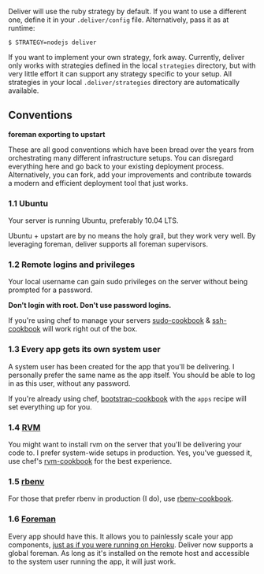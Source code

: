 Deliver will use the ruby strategy by default. If you want to use a different
one, define it in your `.deliver/config` file. Alternatively, pass it as at runtime:

    $ STRATEGY=nodejs deliver

If you want to implement your own strategy, fork away. Currently,
deliver only works with strategies defined in the local `strategies`
directory, but with very little effort it can support any strategy
specific to your setup.  All strategies in your local
`.deliver/strategies` directory are automatically available.



## Conventions

**foreman exporting to upstart**

These are all good conventions which have been bread over the years from
orchestrating many different infrastructure setups. You can disregard
everything here and go back to your existing deployment process. Alternatively,
you can fork, add your improvements and contribute towards a modern and
efficient deployment tool that just works.

### 1.1 Ubuntu

Your server is running Ubuntu, preferably 10.04 LTS.

Ubuntu + upstart are by no means the holy grail, but they work very
well. By leveraging foreman, deliver supports all foreman supervisors.

### 1.2 Remote logins and privileges

Your local username can gain sudo privileges on the server without being
prompted for a password.

**Don't login with root. Don't use password logins.**

If you're using chef to manage your servers
[sudo-cookbook](https://github.com/opscode/cookbooks/tree/master/sudo) &
[ssh-cookbook](https://github.com/gchef/ssh-cookbook) will work right out of
the box.

### 1.3 Every app gets its own system user

A system user has been created for the app that you'll be delivering. I
personally prefer the same name as the app itself. You should be able to log in
as this user, without any password.

If you're already using chef,
[bootstrap-cookbook](https://github.com/gchef/bootstrap-cookbook) with the
`apps` recipe will set everything up for you.

### 1.4 [RVM](http://beginrescueend.com/)

You might want to install rvm on the server that you'll be delivering your code to. I
prefer system-wide setups in production. Yes, you've guessed it, use chef's
[rvm-cookbook](https://github.com/gchef/rvm-cookbook) for the best experience.

### 1.5 [rbenv](https://github.com/sstephenson/rbenv)

For those that prefer rbenv in production (I do), use
[rbenv-cookbook](https://github.com/gchef/rbenv-cookbook).

### 1.6 [Foreman](https://github.com/ddollar/foreman)

Every app should have this. It allows you to painlessly scale your app
components, [just as if you were running on
Heroku](http://devcenter.heroku.com/articles/procfile). Deliver now
supports a global foreman. As long as it's installed on the remote host
and accessible to the system user running the app, it will just work.
